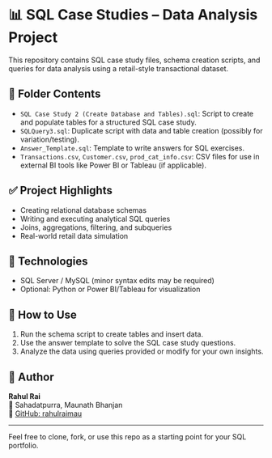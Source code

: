 # 📊 SQL Case Studies – Data Analysis Project

This repository contains SQL case study files, schema creation scripts, and queries for data analysis using a retail-style transactional dataset.

## 📁 Folder Contents

- `SQL Case Study 2 (Create Database and Tables).sql`: Script to create and populate tables for a structured SQL case study.
- `SQLQuery3.sql`: Duplicate script with data and table creation (possibly for variation/testing).
- `Answer_Template.sql`: Template to write answers for SQL exercises.
- `Transactions.csv`, `Customer.csv`, `prod_cat_info.csv`: CSV files for use in external BI tools like Power BI or Tableau (if applicable).

## ✅ Project Highlights

- Creating relational database schemas
- Writing and executing analytical SQL queries
- Joins, aggregations, filtering, and subqueries
- Real-world retail data simulation

## 🔧 Technologies

- SQL Server / MySQL (minor syntax edits may be required)
- Optional: Python or Power BI/Tableau for visualization

## 📌 How to Use

1. Run the schema script to create tables and insert data.
2. Use the answer template to solve the SQL case study questions.
3. Analyze the data using queries provided or modify for your own insights.

## 👤 Author

**Rahul Rai**  
📍 Sahadatpurra, Maunath Bhanjan  
🔗 [GitHub: rahulraimau](https://github.com/rahulraimau)

---

Feel free to clone, fork, or use this repo as a starting point for your SQL portfolio.
